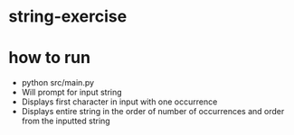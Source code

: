 # string-exercise

# how to run
* python src/main.py
* Will prompt for input string
* Displays first character in input with one occurrence
* Displays entire string in the order of number of occurrences and order from the inputted string
